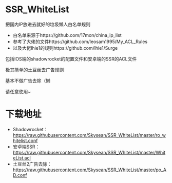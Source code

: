 # SSR_WhiteList

把国内IP放进去就好的垃圾懒人白名单规则

* 白名单来源于https://github.com/17mon/china_ip_list
* 参考了大佬的文件https://github.com/leosam1995/My_ACL_Rules
* 以及大佬lhie1的规则https://github.com/lhie1/Surge

包括IOS端的shadowrocket的配置文件和安卓端的SSR的ACL文件

极其简单的土豆丝去广告规则

基本不做广告去除（懒

请任意使用~

# 下载地址

* Shadowrocket：https://raw.githubusercontent.com/Skysean/SSR_WhiteList/master/ro_whitelist.conf
* 安卓端SSR：https://raw.githubusercontent.com/Skysean/SSR_WhiteList/master/WhiteList.acl
* 土豆丝2广告去除：https://raw.githubusercontent.com/Skysean/SSR_WhiteList/master/po_AD.conf
